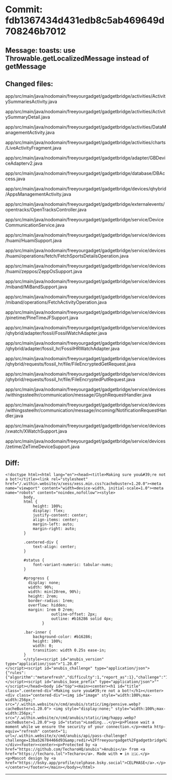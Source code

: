 # Commit: fdb1367434d431edb8c5ab469649d708246b7012
## Message: toasts: use Throwable.getLocalizedMessage instead of getMessage
## Changed files:
app/src/main/java/nodomain/freeyourgadget/gadgetbridge/activities/ActivitySummariesActivity.java

app/src/main/java/nodomain/freeyourgadget/gadgetbridge/activities/ActivitySummaryDetail.java

app/src/main/java/nodomain/freeyourgadget/gadgetbridge/activities/DataManagementActivity.java

app/src/main/java/nodomain/freeyourgadget/gadgetbridge/activities/charts/LiveActivityFragment.java

app/src/main/java/nodomain/freeyourgadget/gadgetbridge/adapter/GBDeviceAdapterv2.java

app/src/main/java/nodomain/freeyourgadget/gadgetbridge/database/DBAccess.java

app/src/main/java/nodomain/freeyourgadget/gadgetbridge/devices/qhybrid/AppsManagementActivity.java

app/src/main/java/nodomain/freeyourgadget/gadgetbridge/externalevents/opentracks/OpenTracksController.java

app/src/main/java/nodomain/freeyourgadget/gadgetbridge/service/DeviceCommunicationService.java

app/src/main/java/nodomain/freeyourgadget/gadgetbridge/service/devices/huami/HuamiSupport.java

app/src/main/java/nodomain/freeyourgadget/gadgetbridge/service/devices/huami/operations/fetch/FetchSportsDetailsOperation.java

app/src/main/java/nodomain/freeyourgadget/gadgetbridge/service/devices/huami/zeppos/ZeppOsSupport.java

app/src/main/java/nodomain/freeyourgadget/gadgetbridge/service/devices/miband/MiBandSupport.java

app/src/main/java/nodomain/freeyourgadget/gadgetbridge/service/devices/miband/operations/FetchActivityOperation.java

app/src/main/java/nodomain/freeyourgadget/gadgetbridge/service/devices/pinetime/PineTimeJFSupport.java

app/src/main/java/nodomain/freeyourgadget/gadgetbridge/service/devices/qhybrid/adapter/fossil/FossilWatchAdapter.java

app/src/main/java/nodomain/freeyourgadget/gadgetbridge/service/devices/qhybrid/adapter/fossil_hr/FossilHRWatchAdapter.java

app/src/main/java/nodomain/freeyourgadget/gadgetbridge/service/devices/qhybrid/requests/fossil_hr/file/FileEncryptedGetRequest.java

app/src/main/java/nodomain/freeyourgadget/gadgetbridge/service/devices/qhybrid/requests/fossil_hr/file/FileEncryptedPutRequest.java

app/src/main/java/nodomain/freeyourgadget/gadgetbridge/service/devices/withingssteelhr/communication/message/GlyphRequestHandler.java

app/src/main/java/nodomain/freeyourgadget/gadgetbridge/service/devices/withingssteelhr/communication/message/incoming/NotificationRequestHandler.java

app/src/main/java/nodomain/freeyourgadget/gadgetbridge/service/devices/xwatch/XWatchSupport.java

app/src/main/java/nodomain/freeyourgadget/gadgetbridge/service/devices/zetime/ZeTimeDeviceSupport.java

## Diff:
```
<!doctype html><html lang="en"><head><title>Making sure you&#39;re not a bot!</title><link rel="stylesheet" href="/.within.website/x/xess/xess.min.css?cachebuster=1.20.0"><meta name="viewport" content="width=device-width, initial-scale=1.0"><meta name="robots" content="noindex,nofollow"><style>
        body,
        html {
            height: 100%;
            display: flex;
            justify-content: center;
            align-items: center;
            margin-left: auto;
            margin-right: auto;
        }

        .centered-div {
            text-align: center;
        }

        #status {
            font-variant-numeric: tabular-nums;
        }

        #progress {
          display: none;
          width: 90%;
          width: min(20rem, 90%);
          height: 2rem;
          border-radius: 1rem;
          overflow: hidden;
          margin: 1rem 0 2rem;
					outline-offset: 2px;
					outline: #b16286 solid 4px;
				}

        .bar-inner {
            background-color: #b16286;
            height: 100%;
            width: 0;
            transition: width 0.25s ease-in;
        }
    	</style><script id="anubis_version" type="application/json">"1.20.0"
</script><script id="anubis_challenge" type="application/json">{"rules":{"algorithm":"metarefresh","difficulty":1,"report_as":1},"challenge":"13ba526784466d93"}
</script><script id="anubis_base_prefix" type="application/json">""
</script></head><body id="top"><main><center><h1 id="title" class=".centered-div">Making sure you&#39;re not a bot!</h1></center><div class="centered-div"><img id="image" style="width:100%;max-width:256px;" src="/.within.website/x/cmd/anubis/static/img/pensive.webp?cacheBuster=1.20.0"> <img style="display:none;" style="width:100%;max-width:256px;" src="/.within.website/x/cmd/anubis/static/img/happy.webp?cacheBuster=1.20.0"><p id="status">Loading...</p><p>Please wait a moment while we ensure the security of your connection.</p><meta http-equiv="refresh" content="1; url=/.within.website/x/cmd/anubis/api/pass-challenge?challenge=13ba526784466d93&amp;redir=%2Ffreeyourgadget%2Fgadgetbridge%2Fcommit%2Ffdb1367434d431edb8c5ab469649d708246b7012.diff"></div><footer><center><p>Protected by <a href="https://github.com/TecharoHQ/anubis">Anubis</a> from <a href="https://techaro.lol">Techaro</a>. Made with ❤️ in 🇨🇦.</p><p>Mascot design by <a href="https://bsky.app/profile/celphase.bsky.social">CELPHASE</a>.</p></center></footer></main></body></html>
```
-----------------------------------
